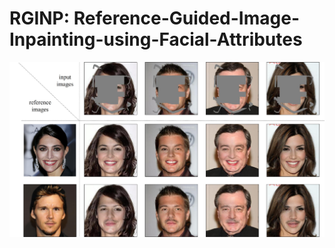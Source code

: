 # RGINP: Reference-Guided-Image-Inpainting-using-Facial-Attributes

![Teaser Image](imgs/main_img.jpg)
